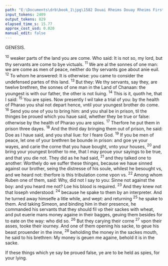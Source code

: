 ```yaml
---
path: "E:\Documents\drb\book_1\jpg\1582 Douai Rheims Douay Rheims First Edition  1 of 3 1609 Old Testament.pdf-149.jpg"
input_tokens: 2409
output_tokens: 829
elapsed_time_s: 15.77
approx_cost_usd: 0.020
manual_edit: false
---
```

GENESIS.

<sup>10</sup> weaker parts of the land you are come. Who said: It is not so, my lord, but thy servants are come to bye victuals. <sup>11</sup> We are al the sonnes of one man: we are come as men of peace, neither do thy servants goe about anie euil. <sup>12</sup> To whom he answered: It is otherwise: you came to consider the undefensed partes of this land. <sup>13</sup> But they: We thy servants, say they, are twelve brethren, the sonnes of one man in the Land of Chanaan: the youngest is with our father, the other is not liuing. <sup>14</sup> This is it, quoth he, that I said: <sup>15</sup> You are spies. Now presently I wil take a trial of you: by the health of Pharao you shal not depart hence, vntil your youngest brother do come. <sup>16</sup> Send you one of you to bring him: and you shal be in prison, til the thinges be proued which you haue said, whether they be true or false: otherwise by the health of Pharao you are spies. <sup>17</sup> Therfore he put them in prison three dayes. <sup>18</sup> And the third day bringing them out of prison, he said: Doe as I haue said, and you shal liue: for I feare God. <sup>19</sup> If you be men of peace, let one of your brethren be bounde in prison: and goe ye your wayes, and carie the corne that you haue bought, vnto your houses, <sup>20</sup> and bring your youngest brother to me, that I may proue your sayings to be true, and that you die not. They did as he had said, <sup>21</sup> and they talked one to another: Worthely do we suffer these thinges, because we haue sinned against our brother, seing the distresse of his soule, whilest he besought vs, and we heard not: therfore is this tribulation come vpon vs. <sup>22</sup> Among whom Ruben one of them, said: Why, did not I say to you: Sinne not against the boy: and you heard me not? Loe his blood is required. <sup>23</sup> And they knew not that Ioseph vnderstood: <sup>24</sup> because he spake to them by an interpreter. And he turned away himselfe a litle while, and wept: and returning <sup>25</sup> he spake to them. And taking Simeon, and binding him in their presence, he commanded his servants that they should fil vp their sackes with wheat, and put euerie mans money againe in their bagges, geuing them besides for to eate on the way: who did so. <sup>26</sup> But they carying their corne <sup>27</sup> vpon their asses, tooke their iourney. And one of them opening his sacke, to geue his beast prouender in the inne, <sup>28</sup> beholding the money in the sackes mouth, he said to his brethren: My money is geuen me againe, behold it is in the sacke.

<aside>If these things which ye say be proued false, ye are to be held as spies, for your lying.</aside>

[^1]: Aug. q 139. super Gen.